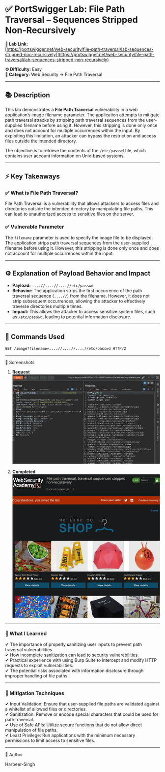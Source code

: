 # ✅ PortSwigger Lab: File Path Traversal – Sequences Stripped Non-Recursively

**🔗 Lab Link:**  
[https://portswigger.net/web-security/file-path-traversal/lab-sequences-stripped-non-recursively](https://portswigger.net/web-security/file-path-traversal/lab-sequences-stripped-non-recursively)

**⚙️ Difficulty:** Easy  
**📂 Category:** Web Security → File Path Traversal

---

## 📚 Description

This lab demonstrates a **File Path Traversal** vulnerability in a web application’s image filename parameter. The application attempts to mitigate path traversal attacks by stripping path traversal sequences from the user-supplied filename before using it. However, this stripping is done only once and does not account for multiple occurrences within the input. By exploiting this limitation, an attacker can bypass the restriction and access files outside the intended directory.

The objective is to retrieve the contents of the `/etc/passwd` file, which contains user account information on Unix-based systems.

---

## ⚡ Key Takeaways

### ✅ What is File Path Traversal?  
File Path Traversal is a vulnerability that allows attackers to access files and directories outside the intended directory by manipulating file paths. This can lead to unauthorized access to sensitive files on the server.

### ✅ Vulnerable Parameter  
The `filename` parameter is used to specify the image file to be displayed. The application strips path traversal sequences from the user-supplied filename before using it. However, this stripping is done only once and does not account for multiple occurrences within the input.

---

## ⚙️ Explanation of Payload Behavior and Impact

- **Payload:** `....//....//....//etc/passwd`  
- **Behavior:** The application strips the first occurrence of the path traversal sequence (`....//`) from the filename. However, it does not strip subsequent occurrences, allowing the attacker to effectively traverse directories multiple times.  
- **Impact:** This allows the attacker to access sensitive system files, such as `/etc/passwd`, leading to potential information disclosure.

---

## 🧱 Commands Used

```http
GET /image?filename=....//....//....//etc/passwd HTTP/2
```

---

📸 Screenshots

1. **Request**  
   ![Intercepted Request](https://github.com/Harbeer-Singh/Portswigger-Labs/blob/main/PATH%20TRAVERSAL/LAB-3/images/1.png)

2. **Completed**  
   ![Time Delay Response](https://github.com/Harbeer-Singh/Portswigger-Labs/blob/main/PATH%20TRAVERSAL/LAB-3/images/2.png)

---

### 📝 What I Learned

✔ The importance of properly sanitizing user inputs to prevent path traversal vulnerabilities.               
✔ How incomplete sanitization can lead to security vulnerabilities.                                  
✔ Practical experience with using Burp Suite to intercept and modify HTTP requests to exploit vulnerabilities.                                    
✔ The potential risks associated with information disclosure through improper handling of file paths.                                                          

---

### 🔐 Mitigation Techniques

✔ Input Validation: Ensure that user-supplied file paths are validated against a whitelist of allowed files or directories.                 
✔ Sanitization: Remove or encode special characters that could be used for path traversal.                                           
✔ Use of Safe APIs: Utilize secure functions that do not allow direct manipulation of file paths.                                       
✔ Least Privilege: Run applications with the minimum necessary permissions to limit access to sensitive files.                     

---

👤 Author

Harbeer-Singh
